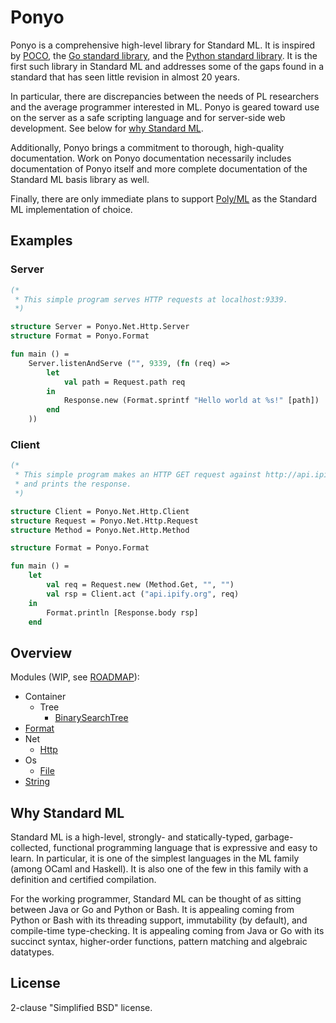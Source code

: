 # Ponyo

Ponyo is a comprehensive high-level library for Standard ML. It is inspired
by [POCO](http://pocoproject.org/), the [Go standard library](https://golang.org/pkg/),
and the [Python standard library](https://docs.python.org/3/library/). It is the first
such library in Standard ML and addresses some of the gaps found in
a standard that has seen little revision in almost 20 years.

In particular, there are discrepancies between the needs of PL researchers and the
average programmer interested in ML. Ponyo is geared toward use on the server as a
safe scripting language and for server-side web development. See below for
[why Standard ML](#why-standard-ml).

Additionally, Ponyo brings a commitment to thorough, high-quality documentation. Work on
Ponyo documentation necessarily includes documentation of Ponyo itself and more complete
documentation of the Standard ML basis library as well.

Finally, there are only immediate plans to support [Poly/ML](https://github.com/polyml/polyml)
as the Standard ML implementation of choice.

## Examples

### Server

```sml
(*
 * This simple program serves HTTP requests at localhost:9339.
 *)

structure Server = Ponyo.Net.Http.Server
structure Format = Ponyo.Format

fun main () =
    Server.listenAndServe ("", 9339, (fn (req) =>
        let
            val path = Request.path req
        in
            Response.new (Format.sprintf "Hello world at %s!" [path])
        end
    ))
```

### Client

```sml
(*
 * This simple program makes an HTTP GET request against http://api.ipify.org/
 * and prints the response.
 *)

structure Client = Ponyo.Net.Http.Client
structure Request = Ponyo.Net.Http.Request
structure Method = Ponyo.Net.Http.Method

structure Format = Ponyo.Format

fun main () =
    let
        val req = Request.new (Method.Get, "", "")
        val rsp = Client.act ("api.ipify.org", req)
    in
        Format.println [Response.body rsp]
    end
```


## Overview

Modules (WIP, see [ROADMAP](https://github.com/eatonphil/ponyo/blob/master/ROADMAP.md)):
* Container
  * Tree
    * [BinarySearchTree](https://github.com/eatonphil/ponyo/blob/master/ponyo/Container/Tree/BinarySearchTree.sml)
* [Format](https://github.com/eatonphil/ponyo/blob/master/ponyo/Format/FormatExport.sml)
* Net
  * [Http](https://github.com/eatonphil/ponyo/tree/master/ponyo/Net/Http)
* Os
  * [File](https://github.com/eatonphil/ponyo/blob/master/ponyo/Os/File.sml)
* [String](https://github.com/eatonphil/ponyo/blob/master/ponyo/String/StringExport.sml)

## Why Standard ML

Standard ML is a high-level, strongly- and statically-typed, garbage-collected,
functional programming language that is expressive and easy to learn. In particular,
it is one of the simplest languages in the ML family (among OCaml and Haskell).
It is also one of the few in this family with a definition and certified compilation.

For the working programmer, Standard ML can be thought of as sitting between Java or
Go and Python or Bash. It is appealing coming from Python or Bash with its threading
support, immutability (by default), and compile-time type-checking. It is appealing
coming from Java or Go with its succinct syntax, higher-order functions, pattern
matching and algebraic datatypes.

## License

2-clause "Simplified BSD" license.